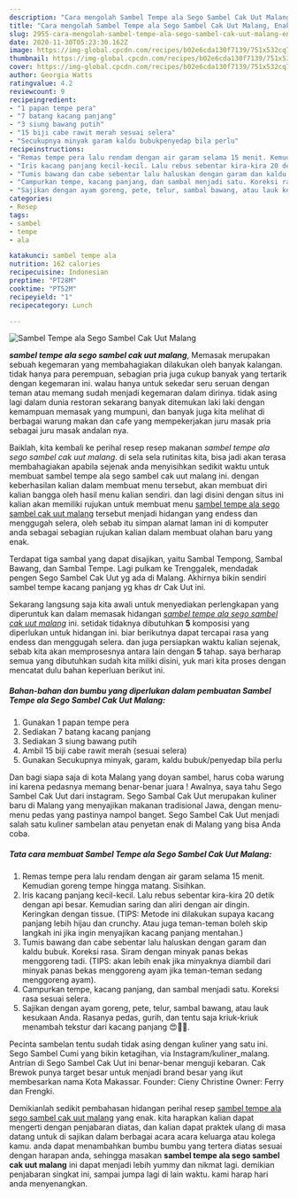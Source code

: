 ```yaml
---
description: "Cara mengolah Sambel Tempe ala Sego Sambel Cak Uut Malang, Enak"
title: "Cara mengolah Sambel Tempe ala Sego Sambel Cak Uut Malang, Enak"
slug: 2955-cara-mengolah-sambel-tempe-ala-sego-sambel-cak-uut-malang-enak
date: 2020-11-30T05:23:30.162Z
image: https://img-global.cpcdn.com/recipes/b02e6cda130f7139/751x532cq70/sambel-tempe-ala-sego-sambel-cak-uut-malang-foto-resep-utama.jpg
thumbnail: https://img-global.cpcdn.com/recipes/b02e6cda130f7139/751x532cq70/sambel-tempe-ala-sego-sambel-cak-uut-malang-foto-resep-utama.jpg
cover: https://img-global.cpcdn.com/recipes/b02e6cda130f7139/751x532cq70/sambel-tempe-ala-sego-sambel-cak-uut-malang-foto-resep-utama.jpg
author: Georgia Watts
ratingvalue: 4.2
reviewcount: 9
recipeingredient:
- "1 papan tempe pera"
- "7 batang kacang panjang"
- "3 siung bawang putih"
- "15 biji cabe rawit merah sesuai selera"
- "Secukupnya minyak garam kaldu bubukpenyedap bila perlu"
recipeinstructions:
- "Remas tempe pera lalu rendam dengan air garam selama 15 menit. Kemudian goreng tempe hingga matang. Sisihkan."
- "Iris kacang panjang kecil-kecil. Lalu rebus sebentar kira-kira 20 detik dengan api besar. Kemudian saring dan aliri dengan air dingin. Keringkan dengan tissue. (TIPS: Metode ini dilakukan supaya kacang panjang lebih hijau dan crunchy. Atau juga teman-teman boleh skip langkah ini jika ingin menyajikan kacang panjang mentahan.)"
- "Tumis bawang dan cabe sebentar lalu haluskan dengan garam dan kaldu bubuk. Koreksi rasa. Siram dengan minyak panas bekas menggoreng tadi. (TIPS: akan lebih enak jika minyaknya diambil dari minyak panas bekas menggoreng ayam jika teman-teman sedang menggoreng ayam)."
- "Campurkan tempe, kacang panjang, dan sambal menjadi satu. Koreksi rasa sesuai selera."
- "Sajikan dengan ayam goreng, pete, telur, sambal bawang, atau lauk kesukaan Anda. Rasanya pedas, gurih, dan tentu saja kriuk-kriuk menambah tekstur dari kacang panjang 😍👍🏻."
categories:
- Resep
tags:
- sambel
- tempe
- ala

katakunci: sambel tempe ala 
nutrition: 162 calories
recipecuisine: Indonesian
preptime: "PT28M"
cooktime: "PT52M"
recipeyield: "1"
recipecategory: Lunch

---
```



![Sambel Tempe ala Sego Sambel Cak Uut Malang](https://img-global.cpcdn.com/recipes/b02e6cda130f7139/751x532cq70/sambel-tempe-ala-sego-sambel-cak-uut-malang-foto-resep-utama.jpg)

<b><i>sambel tempe ala sego sambel cak uut malang</i></b>, Memasak merupakan sebuah kegemaran yang membahagiakan dilakukan oleh banyak kalangan. tidak hanya para perempuan, sebagian pria juga cukup banyak yang tertarik dengan kegemaran ini. walau hanya untuk sekedar seru seruan dengan teman atau memang sudah menjadi kegemaran dalam dirinya. tidak asing lagi dalam dunia restoran sekarang banyak ditemukan laki laki dengan kemampuan memasak yang mumpuni, dan banyak juga kita melihat di berbagai warung makan dan cafe yang mempekerjakan juru masak pria sebagai juru masak andalan nya.

Baiklah, kita kembali ke perihal resep resep makanan <i>sambel tempe ala sego sambel cak uut malang</i>. di sela sela rutinitas kita, bisa jadi akan terasa membahagiakan apabila sejenak anda menyisihkan sedikit waktu untuk membuat sambel tempe ala sego sambel cak uut malang ini. dengan keberhasilan kalian dalam membuat menu tersebut, akan membuat diri kalian bangga oleh hasil menu kalian sendiri. dan lagi disini dengan situs ini kalian akan memiliki rujukan untuk membuat menu <u>sambel tempe ala sego sambel cak uut malang</u> tersebut menjadi hidangan yang endess dan menggugah selera, oleh sebab itu simpan alamat laman ini di komputer anda sebagai sebagian rujukan kalian dalam membuat olahan baru yang enak.

Terdapat tiga sambal yang dapat disajikan, yaitu Sambal Tempong, Sambal Bawang, dan Sambal Tempe. Lagi pulkam ke Trenggalek, mendadak pengen Sego Sambel Cak Uut yg ada di Malang. Akhirnya bikin sendiri sambel tempe kacang panjang yg khas dr Cak Uut ini.


Sekarang langsung saja kita awali untuk menyediakan perlengkapan yang diperuntuk kan dalam memasak hidangan <u><i>sambel tempe ala sego sambel cak uut malang</i></u> ini. setidak tidaknya dibutuhkan <b>5</b> komposisi yang diperlukan untuk hidangan ini. biar berikutnya dapat tercapai rasa yang endess dan menggugah selera. dan juga persiapkan waktu kalian sejenak, sebab kita akan memprosesnya antara lain dengan <b>5</b> tahap. saya berharap semua yang dibutuhkan sudah kita miliki disini, yuk mari kita proses dengan mencatat dulu bahan keperluan berikut ini.

<!--inarticleads1-->

##### Bahan-bahan dan bumbu yang diperlukan dalam pembuatan Sambel Tempe ala Sego Sambel Cak Uut Malang:

1. Gunakan 1 papan tempe pera
1. Sediakan 7 batang kacang panjang
1. Sediakan 3 siung bawang putih
1. Ambil 15 biji cabe rawit merah (sesuai selera)
1. Gunakan Secukupnya minyak, garam, kaldu bubuk/penyedap bila perlu


Dan bagi siapa saja di kota Malang yang doyan sambel, harus coba warung ini karena pedasnya memang benar-benar juara ! Awalnya, saya tahu Sego Sambel Cak Uut dari instagram. Sego Sambal Cak Uut merupakan kuliner baru di Malang yang menyajikan makanan tradisional Jawa, dengan menu-menu pedas yang pastinya nampol banget. Sego Sambel Cak Uut menjadi salah satu kuliner sambelan atau penyetan enak di Malang yang bisa Anda coba. 

<!--inarticleads2-->

##### Tata cara membuat Sambel Tempe ala Sego Sambel Cak Uut Malang:

1. Remas tempe pera lalu rendam dengan air garam selama 15 menit. Kemudian goreng tempe hingga matang. Sisihkan.
1. Iris kacang panjang kecil-kecil. Lalu rebus sebentar kira-kira 20 detik dengan api besar. Kemudian saring dan aliri dengan air dingin. Keringkan dengan tissue. (TIPS: Metode ini dilakukan supaya kacang panjang lebih hijau dan crunchy. Atau juga teman-teman boleh skip langkah ini jika ingin menyajikan kacang panjang mentahan.)
1. Tumis bawang dan cabe sebentar lalu haluskan dengan garam dan kaldu bubuk. Koreksi rasa. Siram dengan minyak panas bekas menggoreng tadi. (TIPS: akan lebih enak jika minyaknya diambil dari minyak panas bekas menggoreng ayam jika teman-teman sedang menggoreng ayam).
1. Campurkan tempe, kacang panjang, dan sambal menjadi satu. Koreksi rasa sesuai selera.
1. Sajikan dengan ayam goreng, pete, telur, sambal bawang, atau lauk kesukaan Anda. Rasanya pedas, gurih, dan tentu saja kriuk-kriuk menambah tekstur dari kacang panjang 😍👍🏻.


Pecinta sambelan tentu sudah tidak asing dengan kuliner yang satu ini. Sego Sambel Cumi yang bikin ketagihan, via Instagram/kuliner_malang. Antrian di Sego Sambel Cak Uut ini benar-benar menguji kebaran. Cak Brewok punya target besar untuk menjadi brand besar yang ikut membesarkan nama Kota Makassar. Founder: Cieny Christine Owner: Ferry dan Frengki. 

Demikianlah sedikit pembahasan hidangan perihal resep <u>sambel tempe ala sego sambel cak uut malang</u> yang enak. kita harapkan kalian dapat mengerti dengan penjabaran diatas, dan kalian dapat praktek ulang di masa datang untuk di sajikan dalam berbagai acara acara keluarga atau kolega kamu. anda dapat menambahkan bumbu bumbu yang tertera diatas sesuai dengan harapan anda, sehingga masakan <b>sambel tempe ala sego sambel cak uut malang</b> ini dapat menjadi lebih yummy dan nikmat lagi. demikian penjabaran singkat ini, sampai jumpa lagi di lain waktu. kami harap hari anda menyenangkan.
